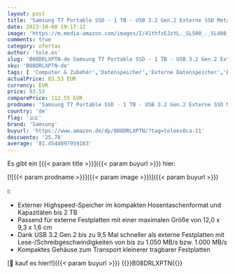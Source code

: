 ```yaml
---
layout: post
title: 'Samsung T7 Portable SSD - 1 TB - USB 3.2 Gen.2 Externe SSD Metallic Red  MU-PC1T0R/WW  + Amazon Basics Festplattentasche  schwarz'
date: 2023-10-08 19:17:22
image: 'https://m.media-amazon.com/images/I/41thfzEJzYL._SL500_._SL400_.jpg'
comments: true
category: ofertas
author: 'tole.es'
slug: 'B08DRLXPTN-de Samsung T7 Portable SSD - 1 TB - USB 3.2 Gen.2 Externe SSD...'
sku: 'B08DRLXPTN-de'
tags: [ 'Computer & Zubehör','Datenspeicher','Externe Datenspeicher','Externe SSD','samsung','🇩🇪', ]
actualPrice: 83.53 EUR
currency: EUR
price: 83.53
comparePrice: 112.55 EUR
prodname: 'Samsung T7 Portable SSD - 1 TB - USB 3.2 Gen.2 Externe SSD Metallic Red  MU-PC1T0R/WW  + Amazon Basics Festplattentasche  schwarz'
country: 'de'
flag: '🇩🇪'
brand: 'Samsung'
buyurl: 'https://www.amazon.de/dp/B08DRLXPTN/?tag=tolees0ca-21'
descuento: '25.78'
average: '81.4544897959183'
---
```


Es gibt ein [{{< param title >}}]({{< param buyurl >}}) hier:

[![{{< param prodname >}}]({{< param image >}})]({{< param buyurl >}})

ℹ️:

- Externer Highspeed-Speicher im kompakten Hosentaschenformat und Kapazitäten bis 2 TB
- Passend für externe Festplatten mit einer maximalen Größe von 12,0 x 9,3 x 1,6 cm
- Dank USB 3.2 Gen.2 bis zu 9,5 Mal schneller als externe Festplatten mit Lese-/Schreibgeschwindigkeiten von bis zu 1.050 MB/s bzw. 1.000 MB/s
- Kompaktes Gehäuse zum Transport kleinerer tragbarer Festplatten

[🛒 kauf es hier!!]({{< param buyurl >}})
{{<world>}}B08DRLXPTN{{</world>}}
